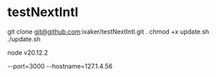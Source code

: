 # testNextIntl

git clone git@github.com:ixaker/testNextIntl.git . chmod +x update.sh ./update.sh

node v20.12.2

--port=3000 --hostname=127.1.4.56
